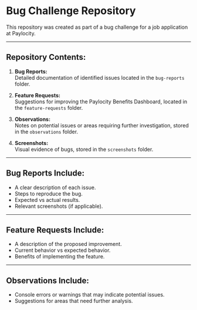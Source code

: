 # Bug Challenge Repository

This repository was created as part of a bug challenge for a job application at Paylocity.

---

## Repository Contents:
1. **Bug Reports:**  
   Detailed documentation of identified issues located in the `bug-reports` folder.
   
2. **Feature Requests:**  
   Suggestions for improving the Paylocity Benefits Dashboard, located in the `feature-requests` folder.

3. **Observations:**  
   Notes on potential issues or areas requiring further investigation, stored in the `observations` folder.

4. **Screenshots:**  
   Visual evidence of bugs, stored in the `screenshots` folder.

---

## Bug Reports Include:
- A clear description of each issue.
- Steps to reproduce the bug.
- Expected vs actual results.
- Relevant screenshots (if applicable).

---

## Feature Requests Include:
- A description of the proposed improvement.
- Current behavior vs expected behavior.
- Benefits of implementing the feature.

---

## Observations Include:
- Console errors or warnings that may indicate potential issues.
- Suggestions for areas that need further analysis.
